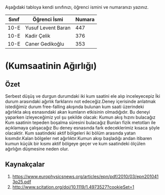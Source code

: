 

Aşağıdaki tabloya kendi sınıfınızı, öğrenci ismini ve numaranızı yazınız. 

Sınıf | Öğrenci İsmi  | Numara
-------|----------------|--------
10-E | Yusuf Levent Baran | 447
10-E | Kadir Çelik | 376
10-E | Caner Gedikoğlu | 353

#  (Kumsaatinin Ağırlığı)
## Özet 
Serbest düşüş ve durgun durumdaki iki kum saatini ele alıp inceleyecepiz
İki durum arasındaki ağırlık farklarını not edeceğiz.Deney içerisinde anlatmak istediğimiz durum free-falling akışında bulunan kum saati üzerindeki ağırlıkta akış esnasındaki akan kumların etkisinin olmadığıdır.
Bu deneyi yaparken izleyeceğimiz yol şu şekilde olacak:
Kumun akış hızını bulacağız
Kum saatinin tepeden boşalma süresini bulacağız 
Bunları fizik metotları ile açıklamaya çalışacağız
Bu deney esnasında fark edeceklerimiz kısaca şöyle olacaktir.
Kum saatindeki aktif bölgeleri iki bölüm arasında yatan kısımdır.Kalan bölgeler net ağırlıktır.Kumun akışı başladığı andan itibaren kumun küçük bir kısmı aktif bölgeye geçer ve kum saatindeki ölçülen ağırlığın düşmesine neden olur.

## Kaynakçalar  

 1. https://www.europhysicsnews.org/articles/epn/pdf/2010/03/epn2010413p25.pdf 
 2. http://www.scitation.org/doi/10.1119/1.4973527?cookieSet=1



